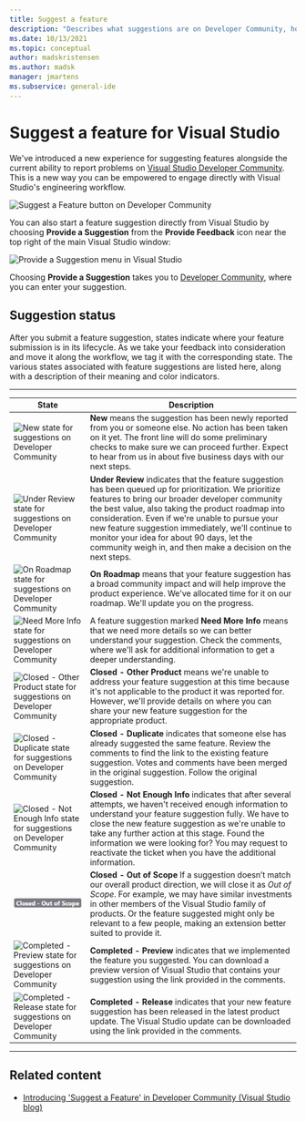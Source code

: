 ```yaml
---
title: Suggest a feature
description: "Describes what suggestions are on Developer Community, how to make a suggestion, and how suggestions are used by Microsoft in the Visual Studio road map."
ms.date: 10/13/2021
ms.topic: conceptual
author: madskristensen
ms.author: madsk
manager: jmartens
ms.subservice: general-ide
---
```

# Suggest a feature for Visual Studio


We've introduced a new experience for suggesting features alongside the current ability to report problems on [Visual Studio Developer Community](https://aka.ms/feedback/suggest?space=8). This is a new way you can be empowered to engage directly with Visual Studio's engineering workflow.

![Suggest a Feature button on Developer Community](media/suggest-a-feature/suggest-feature-button.png)

You can also start a feature suggestion directly from Visual Studio by choosing **Provide a Suggestion** from the **Provide Feedback** icon near the top right of the main Visual Studio window:

![Provide a Suggestion menu in Visual Studio](media/suggest-a-feature/provide-suggestion.png)

Choosing **Provide a Suggestion** takes you to [Developer Community](https://aka.ms/feedback/suggest?space=8), where you can enter your suggestion.

## Suggestion status

After you submit a feature suggestion, states indicate where your feature submission is in its lifecycle. As we take your feedback into consideration and move it along the workflow, we tag it with the corresponding state. The various states associated with feature suggestions are listed here, along with a description of their meaning and color indicators.

- - -
| **State** | **Description**                                                                                                         |
|-------------|-------------------------------------------------------------------------------------------------------------------------|
|  ![New state for suggestions on Developer Community](../ide/media/SuggestStates/New.jpg)          | **New** means the suggestion has been newly reported from you or someone else. No action has been taken on it yet. The front line will do some preliminary checks to make sure we can proceed further. Expect to hear from us in about five business days with our next steps.                    |
|  ![Under Review state for suggestions on Developer Community](../ide/media/SuggestStates/UnderReview.jpg)           | **Under Review** indicates that the feature suggestion has been queued up for prioritization. We prioritize features to bring our broader developer community the best value, also taking the product roadmap into consideration. Even if we're unable to pursue your new feature suggestion immediately, we'll continue to monitor your idea for about 90 days, let the community weigh in, and then make a decision on the next steps.                    |
|  ![On Roadmap state for suggestions on Developer Community](../ide/media/SuggestStates/OnRoadmap.jpg)       | **On Roadmap** means that your feature suggestion has a broad community impact and will help improve the product experience. We've allocated time for it on our roadmap. We'll update you on the progress.                   |
|  ![Need More Info state for suggestions on Developer Community](../ide/media/SuggestStates/NeedMoreInfo.jpg)          | A feature suggestion marked **Need More Info** means that we need more details so we can better understand your suggestion. Check the comments, where we'll ask for additional information to get a deeper understanding.                    |
|  ![Closed - Other Product state for suggestions on Developer Community](../ide/media/SuggestStates/ClosedOtherProduct.jpg)          | **Closed - Other Product** means we're unable to address your feature suggestion at this time because it's not applicable to the product it was reported for. However, we'll provide details on where you can share your new feature suggestion for the appropriate product.                    |
|  ![Closed - Duplicate state for suggestions on Developer Community](../ide/media/SuggestStates/ClosedDuplicate.jpg)          | **Closed - Duplicate** indicates that someone else has already suggested the same feature. Review the comments to find the link to the existing feature suggestion. Votes and comments have been merged in the original suggestion. Follow the original suggestion.                    |
|  ![Closed - Not Enough Info state for suggestions on Developer Community](../ide/media/SuggestStates/ClosedNotEnoughInfo.jpg)          | **Closed - Not Enough Info** indicates that after several attempts, we haven't received enough information to understand your feature suggestion fully. We have to close the new feature suggestion as we're unable to take any further action at this stage. Found the information we were looking for? You may request to reactivate the ticket when you have the additional information.                    |
|  ![Closed - Out of Scope state for suggestions on Developer Community](../ide/media/SuggestStates/closed-out-of-scope.png)           | **Closed - Out of Scope** If a suggestion doesn’t match our overall product direction, we will close it as *Out of Scope*. For example, we may have similar investments in other members of the Visual Studio family of products. Or the feature suggested might only be relevant to a few people, making an extension better suited to provide it.                    |
|  ![Completed - Preview state for suggestions on Developer Community](../ide/media/SuggestStates/CompletedPreview.jpg)           | **Completed - Preview** indicates that we implemented the feature you suggested. You can download a preview version of Visual Studio that contains your suggestion using the link provided in the comments.                    |
|  ![Completed - Release state for suggestions on Developer Community](../ide/media/SuggestStates/CompletedRelease.jpg)           | **Completed - Release** indicates that your new feature suggestion has been released in the latest product update. The Visual Studio update can be downloaded using the link provided in the comments.                        |

- - -

## Related content

- [Introducing 'Suggest a Feature' in Developer Community (Visual Studio blog)](https://devblogs.microsoft.com/visualstudio/introducing-suggest-a-feature-in-developer-community/?utm_source=vs_developer_news&utm_medium=referral)
